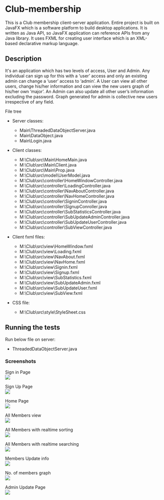 # Club-membership

This is a Club membership client-server application. Entire project is built on JavaFX which is a software platform to build desktop applications. It is written as Java API, so JavaFX application can reference APIs from any Java library. It uses FXML for creating user interface which is an XML-based declarative markup language.


## Description

It's an application which has two levels of access, User and Admin. Any individual can sign up for this with a ‘user’ access and only an existing admin can change a ‘user’ access to ‘admin’. A User can view all other users, change his/her information and can view the new users graph of his/her own ‘major’. An Admin can also update all other user’s information excluding the password. Graph generated for admin is collective new users irrespective of any field.


File tree
                                        
* Server classes:
                                        
	*	Main\ThreadedDataObjectServer.java	
	*	Main\DataObject.java				
	*	Main\Login.java						
                                        
* Client classes:                         
                                        
	*	M:\Club\src\Main\HomeMain.java		
	*	M:\Club\src\Main\Client.java		
	*	M:\Club\src\Main\Prop.java			
	*	M:\Club\src\model\UserModel.java	
	*	M:\Club\src\controller\HomeWindowController.java	
	*	M:\Club\src\controller\LoadingController.java		
	*	M:\Club\src\controller\NavAboutController.java		
	*	M:\Club\src\controller\NavHomeController.java		
	*	M:\Club\src\controller\SigninController.java		
	*	M:\Club\src\controller\SignupConroller.java			
	*	M:\Club\src\controller\SubStatisticsController.java	
	*	M:\Club\src\controller\SubUpdateAdminController.java
	*	M:\Club\src\controller\SubUpdateUserController.java	
	*	M:\Club\src\controller\SubViewController.java		

* Client fxml files:

	*	M:\Club\src\view\HomeWindow.fxml		
	*	M:\Club\src\view\Loading.fxml			
	*	M:\Club\src\view\NavAbout.fxml			
	*	M:\Club\src\view\NavHome.fxml			
	*	M:\Club\src\view\Signin.fxml			
	*	M:\Club\src\view\Signup.fxml			
	*	M:\Club\src\view\SubStatistics.fxml		
	*	M:\Club\src\view\SubUpdateAdmin.fxml	
	*	M:\Club\src\view\SubUpdateUser.fxml		
	*	M:\Club\src\view\SubView.fxml			

* CSS file:
	*	M:\Club\src\style\StyleSheet.css						



## Running the tests

Run below file on server:
* ThreadedDataObjectServer.java


### Screenshots

Sign in Page  
![](src/Screenshots/Signin.jpg)

Sign Up Page  
![](src/Screenshots/SignUp.jpg)

Home Page  
![](src/Screenshots/Home.jpg)

All Members view  
![](src/Screenshots/Members.jpg)

All Members with realtime sorting  
![](src/Screenshots/Members%20sort.jpg)

All Members with realtime searching  
![](src/Screenshots/Memebers%20search.jpg)

Members Update info  
![](src/Screenshots/Update%20info.jpg)

No. of members graph  
![](src/Screenshots/Graph.jpg)

Admin Update Page  
![](src/Screenshots/admin%20update.jpg)

